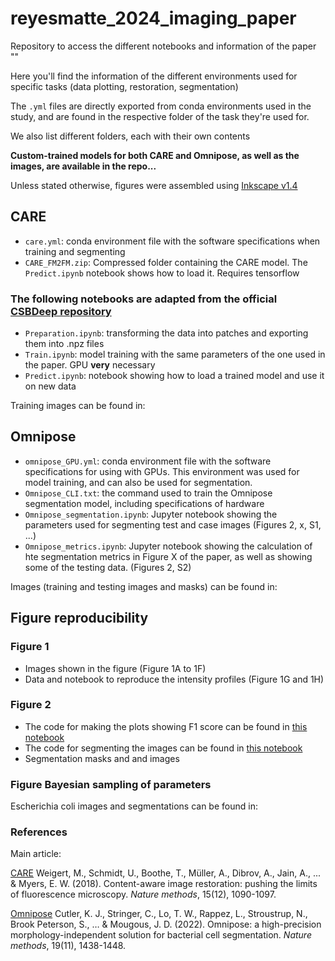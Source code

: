 # reyesmatte_2024_imaging_paper
Repository to access the different notebooks and information of the paper ""

Here you'll find the information of the different environments used for specific tasks (data plotting, restoration, segmentation)

The `.yml` files are directly exported from conda environments used in the study, and are found in the respective folder of the task they're used for.

We also list different folders, each with their own contents

**Custom-trained models for both CARE and Omnipose, as well as the images, are available in the repo...**

Unless stated otherwise, figures were assembled using [Inkscape v1.4](https://inkscape.org/)

## CARE 

- `care.yml`: conda environment file with the software specifications when training and segmenting
- `CARE_FM2FM.zip`: Compressed folder containing the CARE model. The `Predict.ipynb` notebook shows how to load it. Requires tensorflow
 
### The following notebooks are adapted from the official [CSBDeep repository](https://github.com/CSBDeep/CSBDeep)
- `Preparation.ipynb`: transforming the data into patches and exporting them into .npz files
- `Train.ipynb`: model training with the same parameters of the one used in the paper. GPU **very** necessary
- `Predict.ipynb`: notebook showing how to load a trained model and use it on new data

Training images can be found in:

## Omnipose

- `omnipose_GPU.yml`: conda environment file with the software specifications for using with GPUs. This environment was used for model training, and can also be used for segmentation.
- `Omnipose_CLI.txt`: the command used to train the Omnipose segmentation model, including specifications of hardware
- `Omnipose_segmentation.ipynb`: Jupyter notebook showing the parameters used for segmenting test and case images (Figures 2, x, S1, ...)
- `Omnipose_metrics.ipynb`: Jupyter notebook showing the calculation of hte segmentation metrics in Figure X of the paper, as well as showing some of the testing data. (Figures 2, S2)

Images (training and testing images and masks) can be found in:

## Figure reproducibility

### Figure 1

- Images shown in the figure (Figure 1A to 1F)
- Data and notebook to reproduce the intensity profiles (Figure 1G and 1H)

### Figure 2

- The code for making the plots showing F1 score can be found in [this notebook](https://github.com/OReyesMatte/reyesmatte_2024_imaging_paper/blob/main/Omnipose/Omnipose_metrics.ipynb)
- The code for segmenting the images can be found in [this notebook](https://github.com/OReyesMatte/reyesmatte_2024_imaging_paper/blob/main/Omnipose/Omnipose_segmentation.ipynb)
- Segmentation masks and and images

### Figure Bayesian sampling of parameters



Escherichia coli images and segmentations can be found in: 

### References

Main article:

[CARE](https://www.nature.com/articles/s41592-018-0216-7) Weigert, M., Schmidt, U., Boothe, T., Müller, A., Dibrov, A., Jain, A., ... & Myers, E. W. (2018). Content-aware image restoration: pushing the limits of fluorescence microscopy. _Nature methods_, 15(12), 1090-1097.

[Omnipose](https://www.nature.com/articles/s41592-022-01639-4) Cutler, K. J., Stringer, C., Lo, T. W., Rappez, L., Stroustrup, N., Brook Peterson, S., … & Mougous, J. D. (2022). Omnipose: a high-precision morphology-independent solution for bacterial cell segmentation. _Nature methods_, 19(11), 1438-1448.

